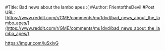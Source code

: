 #Title: Bad news about the lambo apes :(
#Author: FrientoftheDevil
#Post URL: [https://www.reddit.com/r/GME/comments/mu1dvd/bad_news_about_the_lambo_apes/](https://www.reddit.com/r/GME/comments/mu1dvd/bad_news_about_the_lambo_apes/)


https://imgur.com/luSxlyG
